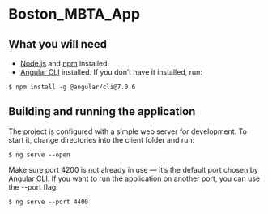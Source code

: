 # Boston_MBTA_App

## What you will need
* [Node.js](https://nodejs.org/en/) and [npm](https://www.npmjs.com/get-npm) installed.
* [Angular CLI](https://angular.io/cli) installed. If you don’t have it installed, run: 
```
$ npm install -g @angular/cli@7.0.6
```
## Building and running the application
The project is configured with a simple web server for development. To start it, change directories into the client folder and run:
```
$ ng serve --open
```
Make sure port 4200 is not already in use — it’s the default port chosen by Angular CLI. If you want to run the application on another port, you can use the --port flag:
```
$ ng serve --port 4400
```


